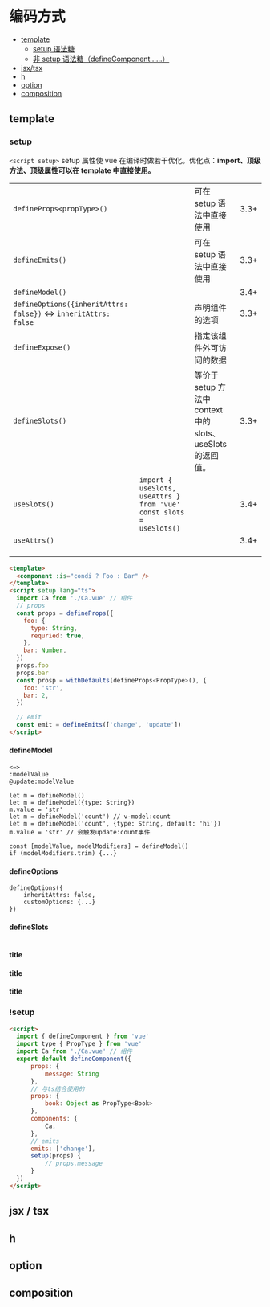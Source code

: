 # 编码方式

- [template]()
  - [setup 语法糖]()
  - [非 setup 语法糖（defineComponent……）]()
- [jsx/tsx]()
- [h]()
- [option]()
- [composition]()

## template

### setup

`<script setup>`
setup 属性使 vue 在编译时做若干优化。优化点：**import、顶级方法、顶级属性可以在 template 中直接使用。**

<!-- prettier-ignore-start -->
|                |  |                 |      |
| --------------- | ------- | --- | ---- |
| `defineProps<propType>()`                  |   | 可在 setup 语法中直接使用             | 3.3+ |
| `defineEmits()`      |   | 可在 setup 语法中直接使用             | 3.3+ |
| `defineModel()`      |   |                 | 3.4+ |
| `defineOptions({inheritAttrs: false})` <=> `inheritAttrs: false` |   | 声明组件的选项  | 3.3+ |
| `defineExpose()`     |   | 指定该组件外可访问的数据              |      |
| `defineSlots()`      |   | 等价于 setup 方法中 context 中的 slots、useSlots 的返回值。 | 3.3+ |
| `useSlots()`         | `import { useSlots, useAttrs } from 'vue' const slots = useSlots()` |                 | 3.4+ |
| `useAttrs()`         |   |                 | 3.4+ |
|                      |   |                 |      |
|                      |   |                 |      |
|                      |   |                 |      |
<!-- prettier-ignore-end -->

```html
<template>
  <component :is="condi ? Foo : Bar" />
</template>
<script setup lang="ts">
  import Ca from './Ca.vue' // 组件
  // props
  const props = defineProps({
    foo: {
      type: String,
      requried: true,
    },
    bar: Number,
  })
  props.foo
  props.bar
  const prosp = withDefaults(defineProps<PropType>(), {
    foo: 'str',
    bar: 2,
  })

  // emit
  const emit = defineEmits(['change', 'update'])
</script>
```

#### defineModel

```
<=>
:modelValue
@update:modelValue

let m = defineModel()
let m = defineModel({type: String})
m.value = 'str'
let m = defineModel('count') // v-model:count
let m = defineModel('count', {type: String, default: 'hi'})
m.value = 'str' // 会触发update:count事件

const [modelValue, modelModifiers] = defineModel()
if (modelModifiers.trim) {...}
```

#### defineOptions

```
defineOptions({
    inheritAttrs: false,
    customOptions: {...}
})
```

#### defineSlots

```

```

#### title

#### title

#### title

### !setup

```html
<script>
  import { defineComponent } from 'vue'
  import type { PropType } from 'vue'
  import Ca from './Ca.vue' // 组件
  export default defineComponent({
      props: {
          message: String
      },
      // 与ts结合使用的
      props: {
          book: Object as PropType<Book>
      },
      components: {
          Ca,
      },
      // emits
      emits: ['change'],
      setup(props) {
          // props.message
      }
  })
</script>
```

## jsx / tsx

## h

## option

## composition
